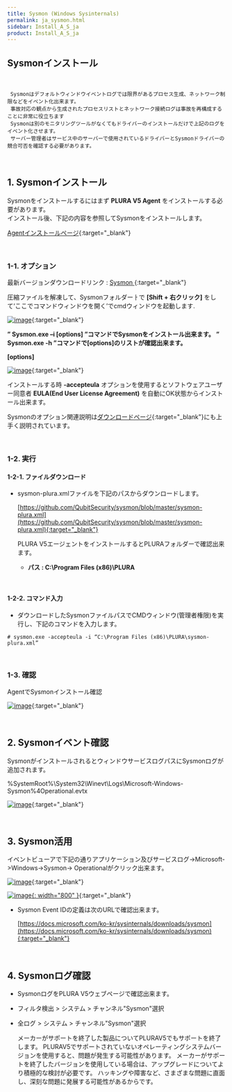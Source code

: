 ```yaml
---
title: Sysmon (Windows Sysinternals)
permalink: ja_sysmon.html
sidebar: Install_A_S_ja
product: Install_A_S_ja
---
```


## Sysmonインストール<!-- 映像 -->

<!-- <style>.embed-container { position: relative; padding-bottom: 56.25%; height: 0; overflow: hidden; max-width: 100%; } .embed-container iframe, .embed-container object, .embed-container embed { position: absolute; top: 0; left: 0; width: 100%; height: 100%; }</style><div class='embed-container'><iframe src='https://www.youtube.com/embed/G6crbYg2Mzw' frameborder='0' allowfullscreen></iframe></div> -->

<br />

     Sysmonはデフォルトウィンドウイベントログでは限界があるプロセス生成、ネットワーク制限などをイベント化出来ます。
     事故対応の観点から生成されたプロセスリストとネットワーク接続ログは事故を再構成することに非常に役立ちます
     Sysmonは別のモニタリングツールがなくてもドライバーのインストールだけで上記のログをイベント化させます。
     サーバー管理者はサービス中のサーバーで使用されているドライバーとSysmonドライバーの競合可否を確認する必要があります。

<br />

## 1. Sysmonインストール

Sysmonをインストールするにはまず __PLURA V5 Agent__ をインストールする必要があります。   
インストール後、下記の内容を参照してSysmonをインストールします。

[Agentインストールページ](https://qubitsec.github.io/ja_p_agent_win_srv.html){:target="_blank"}

<br />

### 1-1. オプション

最新バージョンダウンロードリンク : [ Sysmon ](https://docs.microsoft.com/en-us/sysinternals/downloads/sysmon){:target="_blank"}

圧縮ファイルを解凍して、Sysmonフォルダーㅏで **[Shift + 右クリック]** をして‘ここでコマンドウィンドウを開く’でcmdウィンドウを起動します.

[![image](/docs/images/Ins_G/Sysmon/ja_sysmon_1.png)](/docs/images/Ins_G/Sysmon/ja_sysmon_1.png){:target="_blank"}

**” Sysmon.exe –i [options] ”コマンドでSysmonをインストール出来ます。**
**” Sysmon.exe -h ”コマンドで[options]のリストが確認出来ます。**

**[options]**

[![image](/docs/images/Ins_G/Sysmon/ja_sysmon_2.png)](/docs/images/Ins_G/Sysmon/ja_sysmon_2.png){:target="_blank"}

インストールする時 **-accepteula** オプションを使用するとソフトウェアユーザー同意者 **EULA(End User License Agreement)** を自動にOK状態からインストール出来ます。

Sysmonのオプション関連説明は[ダウンロードページ](https://docs.microsoft.com/ko-kr/sysinternals/downloads/sysmon){:target="_blank"}にも上手く説明されています。

<br />

### 1-2. 実行

#### 1-2-1. ファイルダウンロード

- sysmon-plura.xmlファイルを下記のパスからダウンロードします。

     [https://github.com/QubitSecurity/sysmon/blob/master/sysmon-plura.xml](https://github.com/QubitSecurity/sysmon/blob/master/sysmon-plura.xml){:target="_blank"}

     PLURA V5エージェントをインストールするとPLURAフォルダーで確認出来ます。

     - **パス : C:\Program Files (x86)\PLURA**

<br />

#### 1-2-2. コマンド入力

- ダウンロードしたSysmonファイルパスでCMDウィンドウ(管理者権限)を実行し、下記のコマンドを入力します。

`# sysmon.exe -accepteula -i “C:\Program Files (x86)\PLURA\sysmon-plura.xml”`

<br />

### 1-3. 確認

AgentでSysmonインストール確認

[![image](/docs/images/Ins_G/Sysmon/ja_sysmon_3.png)](/docs/images/Ins_G/Sysmon/ja_sysmon_3.png){:target="_blank"}

<br />

## 2. Sysmonイベント確認

SysmonがインストールされるとウィンドウサービスログパスにSysmonログが追加されます。

%SystemRoot%\System32\Winevt\Logs\Microsoft-Windows-Sysmon%4Operational.evtx

[![image](/docs/images/Ins_G/Sysmon/ja_sysmon_4.png)](/docs/images/Ins_G/Sysmon/ja_sysmon_4.png){:target="_blank"}

<br />

## 3. Sysmon活用

イベントビューアで下記の通りアプリケーション及びサービスログ->Microsoft->Windows->Sysmon-> Operationalがクリック出来ます。

[![image](/docs/images/Ins_G/Sysmon/ja_sysmon_5.png)](/docs/images/Ins_G/Sysmon/ja_sysmon_5.png){:target="_blank"}

[![image](/docs/images/Ins_G/Sysmon/ja_sysmon_6.png){: width="800" }](/docs/images/Ins_G/Sysmon/ja_sysmon_6.png){:target="_blank"}

  - Sysmon Event IDの定義は次のURLで確認出来ます。

    [https://docs.microsoft.com/ko-kr/sysinternals/downloads/sysmon](https://docs.microsoft.com/ko-kr/sysinternals/downloads/sysmon){:target="_blank"}
 
<br />

## 4. Sysmonログ確認

- SysmonログをPLURA V5ウェブページで確認出来ます。
- フィルタ検出 > システム > チャンネル"Sysmon"選択
- 全ログ > システム > チャンネル"Sysmon"選択

     メーカーがサポートを終了した製品についてPLURAV5でもサポートを終了します。
     PLURAV5でサポートされていないオペレーティングシステムバージョンを使用すると、問題が発生する可能性があります。
     メーカーがサポートを終了したバージョンを使用している場合は、アップグレードについてより積極的な検討が必要です。
     ハッキングや障害など、さまざまな問題に直面し、深刻な問題に発展する可能性があるからです。